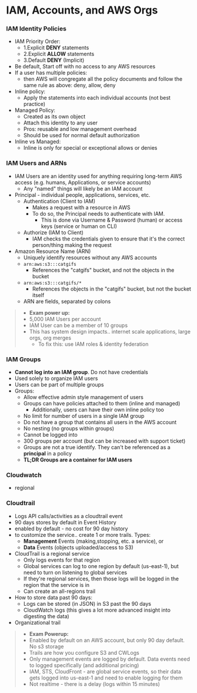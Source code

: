 # IAM, Accounts, and AWS Orgs

### IAM Identity Policies
- IAM Priority Order:
    - 1.Explicit **DENY** statements
    - 2.Explicit **ALLOW** statements
    - 3.Default **DENY** (Implicit)
- Be default, Start off with no access to any AWS resources
- If a user has multiple policies:
    - then AWS will congregate all the policy documents and follow the same rule as above: deny, allow, deny
- Inline policy:
    - Apply the statements into each individual accounts (not best practice)
- Managed Policy:
    - Created as its own object
    - Attach this identity to any user
    - Pros: reusable and low management overhead
    - Should be used for normal default authorization
- Inline vs Managed:
    - Inline is only for special or exceptional allows or denies

### IAM Users and ARNs
- IAM Users are an identity used for anything requiring long-term AWS access (e.g. humans, Applications, 
  or service accounts)
  - Any "named" things will likely be an IAM account
- Principal - individual people, applications, services, etc. 
  - Authentication (Client to IAM)
    - Makes a request with a resource in AWS 
    - To do so, the Principal needs to authenticate with IAM. 
      - This is done via Username & Password (human) or access keys (service or human on CLI)
  - Authorize (IAM to Client)
    - IAM checks the credentials given to ensure that it's the correct person/thing making the request
- Amazon Resource Name (ARN)
  - Uniquely identify resources without any AWS accounts 
  - `arn:aws:s3:::catgifs`
    - References the "catgifs" bucket, and not the objects in the bucket 
  - `arn:aws:s3:::catgifs/*`
    - References the objects in the "catgifs" bucket, but not the bucket itself
  - ARN are fields, separated by colons 

> - **Exam power up:**
>  - 5,000 IAM Users per account
>  - IAM User can be a member of 10 groups
>  - This has system design impacts.. internet scale applications, large orgs, org merges 
>    - To fix this: use IAM roles & identity federation 

### IAM Groups
- **Cannot log into an IAM group**. Do not have credentials
- Used solely to organize IAM users
- Users can be part of multiple groups 
- Groups:
  - Allow effective admin style management of users 
  - Groups can have policies attached to them (inline and managed) 
    - Additionally, users can  have their own inline policy too 
  - No limit for number of users in a single IAM group
  - Do not have a group that contains all users in the AWS account
  - No nesting (no groups within groups) 
  - Cannot be logged into 
  - 300 groups per account (but can be increased with support ticket)
  - Groups are not a true identify. They can't be referenced as a **principal** in a policy
  - **TL;DR Groups are a container for IAM users**

### Cloudwatch
- regional 


### Cloudtrail 
- Logs API calls/activities as a cloudtrail event
- 90 days stores by default in Event History
- enabled by default - no cost for 90 day history 
- to customize the service.. create 1 or more trails. Types:
  - **Management** Events (making,stopping, etc. a service), or 
  - **Data** Events (objects uploaded/access to S3)
- CloudTrail is a regional service 
  - Only logs events for that region 
  - Global services can log to one region by default (us-east-1), but need to turn on listening to global services 
  - If they're regional services, then those logs will be logged in the region that the service is in 
  - Can create an all-regions trail 
- How to store data past 90 days:
  - Logs can be stored (in JSON) in S3 past the 90 days
  - CloudWatch logs (this gives a lot more advanced insight into digesting the data)
- Organizational trail 
> - **Exam Powerup:**
>  - Enabled by default on an AWS account, but only 90 day default. No s3 storage
>  - Trails are how you configure S3 and CWLogs
>  - Only management events are logged by default. Data events need to logged specifically (and additional pricing)
>  - IAM, STS, CloudFront - are global service events, so their data gets logged into us-east-1 and need to enable 
>    logging for them
>  - Not realtime - there is a delay (logs within 15 minutes)
